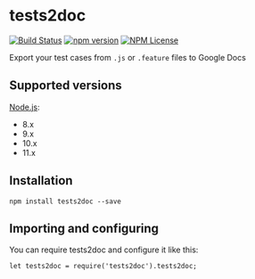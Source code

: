 # tests2doc

[![Build Status](https://travis-ci.org/Marketionist/tests2doc.svg?branch=master)](https://travis-ci.org/Marketionist/tests2doc)
[![npm version](https://img.shields.io/npm/v/tests2doc.svg)](https://www.npmjs.com/package/tests2doc)
[![NPM License](https://img.shields.io/npm/l/tests2doc.svg)](https://github.com/Marketionist/tests2doc/blob/master/LICENSE)

Export your test cases from `.js` or `.feature` files to Google Docs

## Supported versions
[Node.js](http://nodejs.org/):
- 8.x
- 9.x
- 10.x
- 11.x

## Installation
`npm install tests2doc --save`

## Importing and configuring
You can require tests2doc and configure it like this:

```
let tests2doc = require('tests2doc').tests2doc;
```
